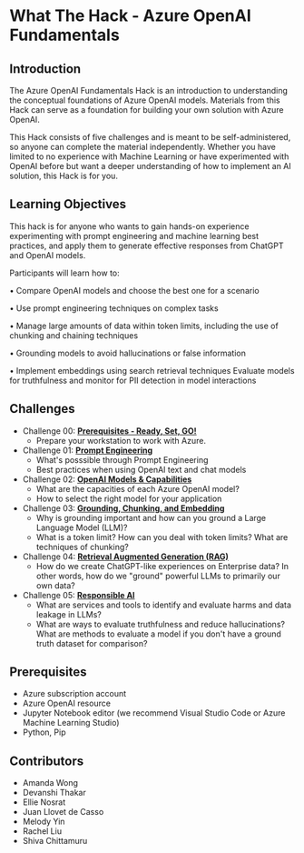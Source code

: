 # What The Hack - Azure OpenAI Fundamentals

## Introduction

The Azure OpenAI Fundamentals Hack is an introduction to understanding the conceptual foundations of Azure OpenAI models. Materials from this Hack can serve as a foundation for building your own solution with Azure OpenAI.

This Hack consists of five challenges and is meant to be self-administered, so anyone can complete the material independently. Whether you have limited to no experience with Machine Learning or have experimented with OpenAI before but want a deeper understanding of how to implement an AI solution, this Hack is for you.


## Learning Objectives

This hack is for anyone who wants to gain hands-on experience experimenting with prompt engineering and machine learning best practices, and apply them to generate effective responses from ChatGPT and OpenAI models.

Participants will learn how to:

• Compare OpenAI models and choose the best one for a scenario

• Use prompt engineering techniques on complex tasks

• Manage large amounts of data within token limits, including the use of chunking and chaining techniques

• Grounding models to avoid hallucinations or false information

• Implement embeddings using search retrieval techniques
Evaluate models for truthfulness and monitor for PII detection in model interactions
## Challenges

- Challenge 00: **[Prerequisites - Ready, Set, GO!](Student/Challenge-00.md)**
	 - Prepare your workstation to work with Azure.
- Challenge 01: **[Prompt Engineering](Student/Challenges/Challenge-01.md)**
	 - What's posssible through Prompt Engineering 
	 - Best practices when using OpenAI text and chat models
- Challenge 02: **[OpenAI Models & Capabilities](Student/Challenge-02.md)**
	 - What are the capacities of each Azure OpenAI model?
	 - How to select the right model for your application
- Challenge 03: **[Grounding, Chunking, and Embedding](Student/Challenge-03.md)**
	 - Why is grounding important and how can you ground a Large Language Model (LLM)?
	 - What is a token limit? How can you deal with token limits? What are techniques of chunking?
- Challenge 04: **[Retrieval Augmented Generation (RAG)](Student/Challenge-04.md)**
	 - How do we create ChatGPT-like experiences on Enterprise data? In other words, how do we "ground" powerful LLMs to primarily our own data?
- Challenge 05: **[Responsible AI](Student/Challenge-05.md)**
	 - What are services and tools to identify and evaluate harms and data leakage in LLMs?
	 - What are ways to evaluate truthfulness and reduce hallucinations?
What are methods to evaluate a model if you don't have a ground truth dataset for comparison?

## Prerequisites

- Azure subscription account
- Azure OpenAI resource
- Jupyter Notebook editor (we recommend Visual Studio Code or Azure Machine Learning Studio)
- Python, Pip

## Contributors

- Amanda Wong
- Devanshi Thakar
- Ellie Nosrat
- Juan Llovet de Casso
- Melody Yin
- Rachel Liu
- Shiva Chittamuru
